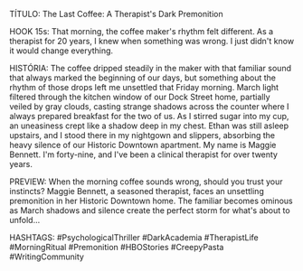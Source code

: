 TÍTULO: The Last Coffee: A Therapist's Dark Premonition

HOOK 15s:
That morning, the coffee maker's rhythm felt different. As a therapist for 20 years, I knew when something was wrong. I just didn't know it would change everything.

HISTÓRIA:
The coffee dripped steadily in the maker with that familiar sound that always marked the beginning of our days, but something about the rhythm of those drops left me unsettled that Friday morning. March light filtered through the kitchen window of our Dock Street home, partially veiled by gray clouds, casting strange shadows across the counter where I always prepared breakfast for the two of us. As I stirred sugar into my cup, an uneasiness crept like a shadow deep in my chest. Ethan was still asleep upstairs, and I stood there in my nightgown and slippers, absorbing the heavy silence of our Historic Downtown apartment. My name is Maggie Bennett. I'm forty-nine, and I've been a clinical therapist for over twenty years.

PREVIEW:
When the morning coffee sounds wrong, should you trust your instincts? Maggie Bennett, a seasoned therapist, faces an unsettling premonition in her Historic Downtown home. The familiar becomes ominous as March shadows and silence create the perfect storm for what's about to unfold...

HASHTAGS:
#PsychologicalThriller #DarkAcademia #TherapistLife #MorningRitual #Premonition #HBOStories #CreepyPasta #WritingCommunity